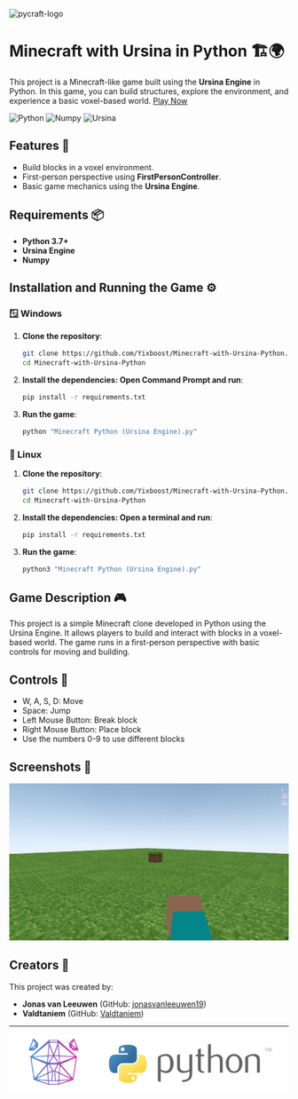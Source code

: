![pycraft-logo](https://github.com/user-attachments/assets/4b776b6a-08ff-4b1a-a774-88bec849c90f)

# Minecraft with Ursina in Python 🏗️🌍
This project is a Minecraft-like game built using the **Ursina Engine** in Python. In this game, you can build structures, explore the environment, and experience a basic voxel-based world. [Play Now](https://yixboost.github.io/minecraft-python/)

![Python](https://img.shields.io/badge/python-3.7%2B-blue) ![Numpy](https://img.shields.io/badge/numpy-1.21%2B-orange) ![Ursina](https://img.shields.io/badge/ursina-5.0%2B-green)

## Features 🌟
- Build blocks in a voxel environment.
- First-person perspective using **FirstPersonController**.
- Basic game mechanics using the **Ursina Engine**.

## Requirements 📦
- **Python 3.7+**
- **Ursina Engine**
- **Numpy**

## Installation and Running the Game ⚙️

### 🪟 Windows
1. **Clone the repository**:
   ```bash
   git clone https://github.com/Yixboost/Minecraft-with-Ursina-Python.git
   cd Minecraft-with-Ursina-Python
   ```

2. **Install the dependencies: Open Command Prompt and run**:
    ```bash
    pip install -r requirements.txt
    ```

3. **Run the game**:
    ```bash
    python "Minecraft Python (Ursina Engine).py"
    ```

### 🐧 Linux
1. **Clone the repository**:
   ```bash
   git clone https://github.com/Yixboost/Minecraft-with-Ursina-Python.git
   cd Minecraft-with-Ursina-Python
   ```

2. **Install the dependencies: Open a terminal and run**:
   ```bash
   pip install -r requirements.txt
   ```

3. **Run the game**:
   ```bash
   python3 "Minecraft Python (Ursina Engine).py"
   ```

## Game Description 🎮
This project is a simple Minecraft clone developed in Python using the Ursina Engine. It allows players to build and interact with blocks in a voxel-based world. The game runs in a first-person perspective with basic controls for moving and building.

## Controls 🔑
- W, A, S, D: Move
- Space: Jump
- Left Mouse Button: Break block
- Right Mouse Button: Place block
- Use the numbers 0-9 to use different blocks

## Screenshots 📸
![Screenshot 1](https://github.com/Yixboost/Minecraft-with-Ursina-Python/blob/main/screenshot.png?raw=true)  

## Creators 👥
This project was created by:
- **Jonas van Leeuwen** (GitHub: [jonasvanleeuwen19](https://github.com/jonasvanleeuwen19))
- **Valdtaniem** (GitHub: [Valdtaniem](https://github.com/Valdtaniem))

---
![Minecraft Ursina Banner](https://github.com/Yixboost/Minecraft-with-Ursina-Python/raw/main/banner-ursina.png?raw=true)
